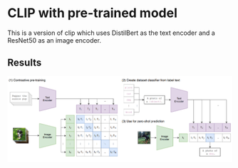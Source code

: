 

# CLIP with pre-trained model 

This is a version of clip which uses DistilBert as the text encoder and a ResNet50 as an image encoder.

## Results 

![query](CLIP/assets/clip.png)
